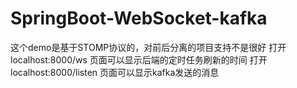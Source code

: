 # SpringBoot-WebSocket-kafka
这个demo是基于STOMP协议的，对前后分离的项目支持不是很好
打开localhost:8000/ws 页面可以显示后端的定时任务刷新的时间
打开localhost:8000/listen 页面可以显示kafka发送的消息
